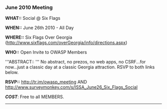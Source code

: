 ### June 2010 Meeting

**WHAT::** Social @ Six Flags

**WHEN::** June 26th 2010 - All Day

**WHERE::** Six Flags Over Georgia
(http://www.sixflags.com/overGeorgia/info/directions.aspx)

**WHO::** Open Invite to OWASP Members

'''ABSTRACT:: ''' No abstract, no prezos, no web apps, no CSRF...for
now...just a classic day at a classic Georgia attraction. RSVP to both
links below.

**RSVP::** <http://tr.im/owasp_meeting> AND
<http://www.surveymonkey.com/s/ISSA_June26_Six_Flags_Social>

***COST***: Free to all MEMBERS.

-----
